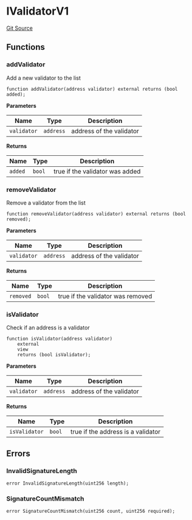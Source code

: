 # IValidatorV1
[Git Source](https://github.com/ambrosus/token-bridge/blob/10f59ea190fc43bfb0f853686355f2209f880702/contracts/interface/IValidatorV1.sol)


## Functions
### addValidator

Add a new validator to the list


```solidity
function addValidator(address validator) external returns (bool added);
```
**Parameters**

|Name|Type|Description|
|----|----|-----------|
|`validator`|`address`|address of the validator|

**Returns**

|Name|Type|Description|
|----|----|-----------|
|`added`|`bool`|true if the validator was added|


### removeValidator

Remove a validator from the list


```solidity
function removeValidator(address validator) external returns (bool removed);
```
**Parameters**

|Name|Type|Description|
|----|----|-----------|
|`validator`|`address`|address of the validator|

**Returns**

|Name|Type|Description|
|----|----|-----------|
|`removed`|`bool`|true if the validator was removed|


### isValidator

Check if an address is a validator


```solidity
function isValidator(address validator)
    external
    view
    returns (bool isValidator);
```
**Parameters**

|Name|Type|Description|
|----|----|-----------|
|`validator`|`address`|address of the validator|

**Returns**

|Name|Type|Description|
|----|----|-----------|
|`isValidator`|`bool`|true if the address is a validator|


## Errors
### InvalidSignatureLength

```solidity
error InvalidSignatureLength(uint256 length);
```

### SignatureCountMismatch

```solidity
error SignatureCountMismatch(uint256 count, uint256 required);
```

